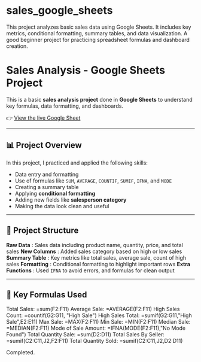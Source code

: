# sales_google_sheets
This project analyzes basic sales data using Google Sheets. It includes key metrics, conditional formatting, summary tables, and data visualization. A good beginner project for practicing spreadsheet formulas and dashboard creation.

# Sales Analysis - Google Sheets Project

This is a basic **sales analysis project** done in **Google Sheets** to understand key formulas, data formatting, and dashboards.

👉 [View the live Google Sheet](https://docs.google.com/spreadsheets/d/1JJnm-A-2h19ME75FgPVakAsbSXQQ67JaFcceIkErc0Y/edit?usp=sharing)

---

## 📊 Project Overview

In this project, I practiced and applied the following skills:

- Data entry and formatting
- Use of formulas like `SUM`, `AVERAGE`, `COUNTIF`, `SUMIF`, `IFNA`, and `MODE`
- Creating a summary table
- Applying **conditional formatting**
- Adding new fields like **salesperson category**
- Making the data look clean and useful

---

## 📁 Project Structure

**Raw Data** : Sales data including product name, quantity, price, and total sales 
**New Columns** : Added sales category based on high or low sales 
**Summary Table** : Key metrics like total sales, average sale, count of high sales 
**Formatting** : Conditional formatting to highlight important rows 
**Extra Functions** : Used `IFNA` to avoid errors, and formulas for clean output 

---

## 📌 Key Formulas Used

Total Sales: =sum(F2:F11)
Average Sale: =AVERAGE(F2:F11)
High Sales Count: =countif(G2:G11, "High Sale")
High Sales Total: =sumif(G2:G11,"High Sale",E2:E11)
Max Sale: =MAX(F2:F11)
Min Sale: =MIN(F2:F11)
Median Sale: =MEDIAN(F2:F11)
Mode of Sale Amount: =IFNA(MODE(F2:F11),"No Mode Found")
Total Quantity Sale: =sum(D2:D11)
Total Sales By Seller: =sumif(C2:C11,J2,F2:F11)
Total Quantity Sold: =sumif(C2:C11,J2,D2:D11)

Completed.
